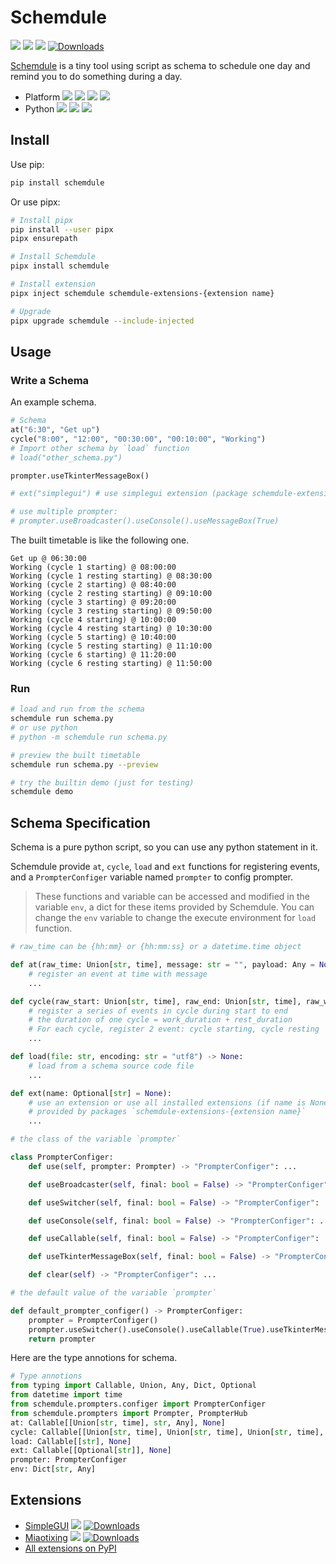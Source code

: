 # Schemdule

![](https://github.com/StardustDL/schemdule/workflows/CI/badge.svg) ![](https://img.shields.io/github/license/StardustDL/schemdule.svg) [![](https://img.shields.io/pypi/v/schemdule.svg?logo=pypi)](https://pypi.org/project/schemdule/) [![Downloads](https://pepy.tech/badge/schemdule)](https://pepy.tech/project/schemdule)

[Schemdule](https://github.com/StardustDL/schemdule) is a tiny tool using script as schema to schedule one day and remind you to do something during a day.

- Platform ![](https://img.shields.io/badge/Linux-yes-success?logo=linux) ![](https://img.shields.io/badge/Windows-yes-success?logo=windows) ![](https://img.shields.io/badge/MacOS-yes-success?logo=apple) ![](https://img.shields.io/badge/BSD-yes-success?logo=freebsd)
- Python ![](https://img.shields.io/pypi/implementation/schemdule.svg?logo=pypi) ![](https://img.shields.io/pypi/pyversions/schemdule.svg?logo=pypi) ![](https://img.shields.io/pypi/wheel/schemdule.svg?logo=pypi)

## Install

Use pip:

```sh
pip install schemdule
```

Or use pipx:

```sh
# Install pipx
pip install --user pipx
pipx ensurepath

# Install Schemdule
pipx install schemdule

# Install extension
pipx inject schemdule schemdule-extensions-{extension name}

# Upgrade
pipx upgrade schemdule --include-injected
```

## Usage

### Write a Schema

An example schema.

```python
# Schema
at("6:30", "Get up")
cycle("8:00", "12:00", "00:30:00", "00:10:00", "Working")
# Import other schema by `load` function
# load("other_schema.py")

prompter.useTkinterMessageBox()

# ext("simplegui") # use simplegui extension (package schemdule-extensions-simplegui)

# use multiple prompter:
# prompter.useBroadcaster().useConsole().useMessageBox(True)
```

The built timetable is like the following one.

```
Get up @ 06:30:00
Working (cycle 1 starting) @ 08:00:00
Working (cycle 1 resting starting) @ 08:30:00
Working (cycle 2 starting) @ 08:40:00
Working (cycle 2 resting starting) @ 09:10:00
Working (cycle 3 starting) @ 09:20:00
Working (cycle 3 resting starting) @ 09:50:00
Working (cycle 4 starting) @ 10:00:00
Working (cycle 4 resting starting) @ 10:30:00
Working (cycle 5 starting) @ 10:40:00
Working (cycle 5 resting starting) @ 11:10:00
Working (cycle 6 starting) @ 11:20:00
Working (cycle 6 resting starting) @ 11:50:00
```

### Run

```sh
# load and run from the schema
schemdule run schema.py
# or use python
# python -m schemdule run schema.py

# preview the built timetable
schemdule run schema.py --preview

# try the builtin demo (just for testing)
schemdule demo
```

## Schema Specification

Schema is a pure python script, so you can use any python statement in it.

Schemdule provide `at`, `cycle`, `load` and `ext` functions for registering events, and a `PrompterConfiger` variable named `prompter` to config prompter.

> These functions and variable can be accessed and modified in the variable `env`, a dict for these items provided by Schemdule. You can change the `env` variable to change the execute environment for `load` function.

```python
# raw_time can be {hh:mm} or {hh:mm:ss} or a datetime.time object

def at(raw_time: Union[str, time], message: str = "", payload: Any = None):
    # register an event at time with message
    ...

def cycle(raw_start: Union[str, time], raw_end: Union[str, time], raw_work_duration: Union[str, time], raw_rest_duration: Union[str, time], message: str = "", payload: Any = None):
    # register a series of events in cycle during start to end
    # the duration of one cycle = work_duration + rest_duration
    # For each cycle, register 2 event: cycle starting, cycle resting
    ...

def load(file: str, encoding: str = "utf8") -> None:
    # load from a schema source code file
    ...

def ext(name: Optional[str] = None):
    # use an extension or use all installed extensions (if name is None)
    # provided by packages `schemdule-extensions-{extension name}`
    ...

# the class of the variable `prompter`

class PrompterConfiger:
    def use(self, prompter: Prompter) -> "PrompterConfiger": ...

    def useBroadcaster(self, final: bool = False) -> "PrompterConfiger": ...

    def useSwitcher(self, final: bool = False) -> "PrompterConfiger": ...

    def useConsole(self, final: bool = False) -> "PrompterConfiger": ...

    def useCallable(self, final: bool = False) -> "PrompterConfiger": ...

    def useTkinterMessageBox(self, final: bool = False) -> "PrompterConfiger": ...

    def clear(self) -> "PrompterConfiger": ...

# the default value of the variable `prompter`

def default_prompter_configer() -> PrompterConfiger:
    prompter = PrompterConfiger()
    prompter.useSwitcher().useConsole().useCallable(True).useTkinterMessageBox()
    return prompter
```

Here are the type annotions for schema.

```python
# Type annotions
from typing import Callable, Union, Any, Dict, Optional
from datetime import time
from schemdule.prompters.configer import PrompterConfiger
from schemdule.prompters import Prompter, PrompterHub
at: Callable[[Union[str, time], str, Any], None]
cycle: Callable[[Union[str, time], Union[str, time], Union[str, time], Union[str, time], str, Any], None]
load: Callable[[str], None]
ext: Callable[[Optional[str]], None]
prompter: PrompterConfiger
env: Dict[str, Any]
```

## Extensions

- [SimpleGUI](https://github.com/StardustDL/schemdule/tree/master/src/extensions/simplegui) [![](https://img.shields.io/pypi/v/schemdule-extensions-simplegui.svg?logo=pypi)](https://pypi.org/project/schemdule-extensions-simplegui/) [![Downloads](https://pepy.tech/badge/schemdule-extensions-simplegui)](https://pepy.tech/project/schemdule-extensions-simplegui)
- [Miaotixing](https://github.com/StardustDL/schemdule/tree/master/src/extensions/miaotixing) [![](https://img.shields.io/pypi/v/schemdule-extensions-miaotixing.svg?logo=pypi)](https://pypi.org/project/schemdule-extensions-miaotixing/) [![Downloads](https://pepy.tech/badge/schemdule-extensions-miaotixing)](https://pepy.tech/project/schemdule-extensions-miaotixing)
- [All extensions on PyPI](https://pypi.org/search/?q=schemdule)